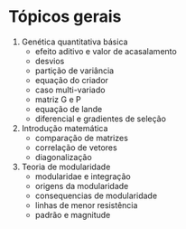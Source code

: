 # Tópicos gerais

1. Genética quantitativa básica
    - efeito aditivo e valor de acasalamento
    - desvios
    - partição de variância
    - equação do criador
    - caso multi-variado
    - matriz G e P
    - equação de lande
    - diferencial e gradientes de seleção
2. Introdução matemática
    - comparação de matrizes
    - correlação de vetores
    - diagonalização
3. Teoria de modularidade
    - modularidae e integração
    - origens da modularidade
    - consequencias de modularidade
    - linhas de menor resistência
    - padrão e magnitude
